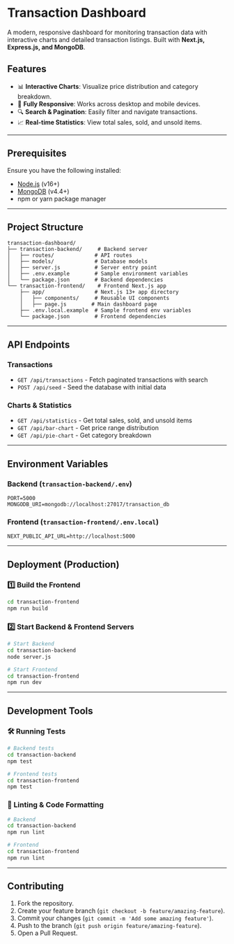 # Transaction Dashboard

A modern, responsive dashboard for monitoring transaction data with interactive charts and detailed transaction listings. Built with **Next.js, Express.js, and MongoDB**.

## Features

- 📊 **Interactive Charts**: Visualize price distribution and category breakdown.
- 📱 **Fully Responsive**: Works across desktop and mobile devices.
- 🔍 **Search & Pagination**: Easily filter and navigate transactions.
- 📈 **Real-time Statistics**: View total sales, sold, and unsold items.

---

## Prerequisites

Ensure you have the following installed:
- [Node.js](https://nodejs.org/) (v16+)
- [MongoDB](https://www.mongodb.com/) (v4.4+)
- npm or yarn package manager

---

## Project Structure

```
transaction-dashboard/
├── transaction-backend/     # Backend server
│   ├── routes/             # API routes
│   ├── models/             # Database models
│   ├── server.js           # Server entry point
│   ├── .env.example        # Sample environment variables
│   └── package.json        # Backend dependencies
└── transaction-frontend/    # Frontend Next.js app
    ├── app/                # Next.js 13+ app directory
    │   ├── components/     # Reusable UI components
    │   ├── page.js        # Main dashboard page
    ├── .env.local.example  # Sample frontend env variables
    └── package.json        # Frontend dependencies
```

---

## API Endpoints

### Transactions
- `GET /api/transactions` - Fetch paginated transactions with search
- `POST /api/seed` - Seed the database with initial data

### Charts & Statistics
- `GET /api/statistics` - Get total sales, sold, and unsold items
- `GET /api/bar-chart` - Get price range distribution
- `GET /api/pie-chart` - Get category breakdown

---

## Environment Variables

### Backend (`transaction-backend/.env`)
```env
PORT=5000
MONGODB_URI=mongodb://localhost:27017/transaction_db
```

### Frontend (`transaction-frontend/.env.local`)
```env
NEXT_PUBLIC_API_URL=http://localhost:5000
```

---

## Deployment (Production)

### 1️⃣ Build the Frontend
```bash
cd transaction-frontend
npm run build
```

### 2️⃣ Start Backend & Frontend Servers
```bash
# Start Backend
cd transaction-backend
node server.js

# Start Frontend
cd transaction-frontend
npm run dev
```

---

## Development Tools

### 🛠 Running Tests
```bash
# Backend tests
cd transaction-backend
npm test

# Frontend tests
cd transaction-frontend
npm test
```

### 📝 Linting & Code Formatting
```bash
# Backend
cd transaction-backend
npm run lint

# Frontend
cd transaction-frontend
npm run lint
```

---

## Contributing

1. Fork the repository.
2. Create your feature branch (`git checkout -b feature/amazing-feature`).
3. Commit your changes (`git commit -m 'Add some amazing feature'`).
4. Push to the branch (`git push origin feature/amazing-feature`).
5. Open a Pull Request.

